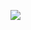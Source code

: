 [![](https://github-readme-stats.vercel.app/api?username=devinhunsberger)](https://github.com/anuraghazra/github-readme-stats)
